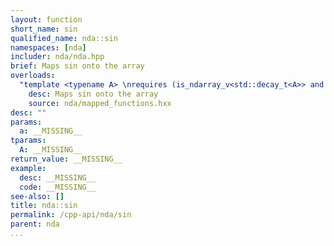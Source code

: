 ```yaml
---
layout: function
short_name: sin
qualified_name: nda::sin
namespaces: [nda]
includer: nda/nda.hpp
brief: Maps sin onto the array
overloads:
  "template <typename A> \nrequires (is_ndarray_v<std::decay_t<A>> and (get_algebra<std::decay_t<A>> != 'M')) \n\nauto sin(A && a)":
    desc: Maps sin onto the array
    source: nda/mapped_functions.hxx
desc: ""
params:
  a: __MISSING__
tparams:
  A: __MISSING__
return_value: __MISSING__
example:
  desc: __MISSING__
  code: __MISSING__
see-also: []
title: nda::sin
permalink: /cpp-api/nda/sin
parent: nda
...
```


